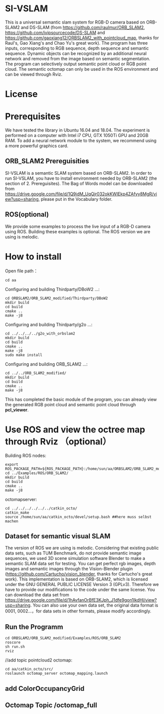 # SI-VSLAM
This is a universal semantic slam system for RGB-D camera based on ORB-SLAM2 and DS-SLAM (from https://github.com/raulmur/ORB_SLAM2, https://github.com/ivipsourcecode/DS-SLAM and https://github.com/gaoxiang12/ORBSLAM2_with_pointcloud_map, thanks for Raul's, Gao Xiang's and Chao Yu's great work). The program has three inputs, corresponding to RGB sequence, depth sequence and semantic sequence. Dynamic objects can be recognized by an additional neural network and removed from the image based on semantic segmentation. The program can selectively output semantic point cloud or RGB point cloud. The semantic octomap can only be used in the ROS environment and can be viewed through Rviz.
# License
# Prerequisites
We have tested the library in Ubuntu 16.04 and 18.04. The experiment is performed on a computer with Intel i7 CPU, GTX 1050Ti GPU and 20GB RAM. To add a neural network module to the system, we recommend using a more powerful graphics card.
## ORB_SLAM2 Prereguisities
SI-VSLAM is a semantic SLAM system based on ORB-SLAM2. In order to run SI-VSLAM, you have to install environment needed by ORB-SLAM2 (the section of 2. Prereguisites). The Bag of Words model can be downloaded from https://drive.google.com/file/d/1Q9idM_UqQjr032okKWlEkp4ZAfvy8MgR/view?usp=sharing, please put in the Vocabulary folder.

## ROS(optional)
We provide some examples to process the live input of a RGB-D camera using ROS. Building these examples is optional. The ROS version we are using is melodic.
# How to install
Open file path：
```
cd aa
```
Configuring and building Thirdparty/DBoW2 ...:
```
cd ORBSLAM2/ORB_SLAM2_modified/Thirdparty/DBoW2
mkdir build
cd build
cmake ..
make -j8
```
Configuring and building Thirdparty/g2o ...:
```
cd ../../../../g2o_with_orbslam2
mkdir build
cd build
cmake ..
make -j8
sudo make install
```
Configuring and building ORB_SLAM2 ...:
```
cd ../../ORB_SLAM2_modified/
mkdir build
cd build
cmake ..
make -j8
```
This has completed the basic module of the program, you can already view the generated RGB point cloud and semantic point cloud through **pcl_viewer**.
# Use ROS and view the octree map through Rviz （optional）
Building ROS nodes:
```
export ROS_PACKAGE_PATH=${ROS_PACKAGE_PATH}:/home/sun/aa/ORBSLAM2/ORB_SLAM2_modified/Examples/ROS
cd ../Examples/ROS/ORB_SLAM2/
mkdir build
cd build
cmake ..
make -j8
```
octomapserver:
```
cd ../../../../../../catkin_octo/
catkin_make 
source /home/sun/aa/catkin_octo/devel/setup.bash ##here muss selbst machen
```
## Dataset for semantic visual SLAM
The version of ROS we are using is melodic. Considering that existing public data sets, such as TUM Benchmark, do not provide semantic image sequences, we used 3D scene simulation software Blender to make a semantic SLAM data set for testing. You can get perfect rgb images, depth images and semantic images through the Vision-Blender plugin (https://github.com/Cartucho/vision_blender, thanks for Cartucho's great work). This implementation is based on ORB-SLAM2, which is licensed under the GNU GENERAL PUBLIC LICENSE Version 3 (GPLv3). Therefore we have to provide our modifications to the code under the same license. You can download the data set from https://drive.google.com/file/d/1hAvfanOrBfE3KJph_J1dfe9gon1lkdHl/view?usp=sharing. You can also use your own data set, the original data format is 0001, 0002...，for data sets in other formats, please modify accordingly.
## Run the Programm
```
cd ORBSLAM2/ORB_SLAM2_modified/Examples/ROS/ORB_SLAM2
roscore
sh run.sh
rviz
```
//add topic pointcloud2
octomap:
```
cd aa/catkin_octo/src/
roslaunch octomap_server octomap_mapping.launch
```
## add ColorOccupancyGrid
## Octomap Topic /octomap_full



